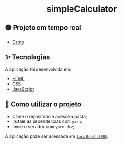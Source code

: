 <h1 align="center">simpleCalculator</h1>


## 🟢 Projeto em tempo real

- [Demo](https://codesandbox.io/p/github/merigwin/simpleCalculator/)


## ✨ Tecnologias

A aplicação foi desenvolvida em:

- [HTML](https://html.spec.whatwg.org/)
- [CSS](https://devdocs.io/css/)
- [JavaScript](https://devdocs.io/javascript/)


## 🚀 Como utilizar o projeto

- Clone o repositório e acesse a pasta;
- Instale as dependências com `yarn`;
- Inicie o servidor com `yarn dev`;

A aplicação pode ser acessada em [`localhost:3000`](http://localhost:3000).

